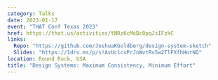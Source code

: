 ```yaml
---
category: Talks
date: 2023-01-17
event: "THAT Conf Texas 2023"
href: https://that.us/activities/tNRz6cMoBc0pqJsIFzkC
links:
  Repo: "https://github.com/JoshuaKGoldberg/design-system-sketch"
  Slides: "https://1drv.ms/p/s!AvUc1cvPrJnWvtRv5w2TlFXfhHorNQ"
location: Round Rock, USA
title: "Design Systems: Maximum Consistency, Minimum Effort"
---
```

